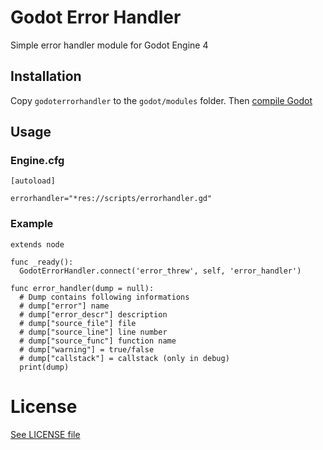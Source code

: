 # Godot Error Handler

Simple error handler module for Godot Engine 4

## Installation

Copy `godoterrorhandler` to the `godot/modules` folder. Then [compile Godot](https://docs.godotengine.org/en/stable/development/compiling/index.html)

## Usage

### Engine.cfg

```
[autoload]

errorhandler="*res://scripts/errorhandler.gd"
```

### Example

```gdscript
extends node

func _ready():
  GodotErrorHandler.connect('error_threw', self, 'error_handler')

func error_handler(dump = null):
  # Dump contains following informations
  #	dump["error"] name
  #	dump["error_descr"] description
  #	dump["source_file"] file
  #	dump["source_line"] line number
  #	dump["source_func"] function name
  #	dump["warning"] = true/false
  #	dump["callstack"] = callstack (only in debug)
  print(dump)
```

# License

[See LICENSE file](./LICENSE)